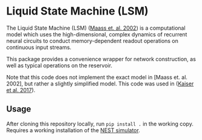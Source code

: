 # Liquid State Machine (LSM)

The Liquid State Machine (LSM) ([Maass et. al. 2002][1]) is a computational model
which uses the high-dimensional, complex dynamics of recurrent neural circuits to
conduct memory-dependent readout operations on continuous input streams.

[1]: http://dx.doi.org/10.1162/089976602760407955

This package provides a convenience wrapper for network construction, as well as typical
operations on the reservoir.

Note that this code does not implement the exact model in [Maass et. al. 2002], but rather a slightly simplified model. This code was used in ([Kaiser et al. 2017][2]).

[2]: https://iopscience.iop.org/article/10.1088/1748-3190/aa7663/meta

## Usage

After cloning this repository locally, run `pip install .` in the working copy. Requires a working installation of the [NEST simulator](http://www.nest-initiative.org).
